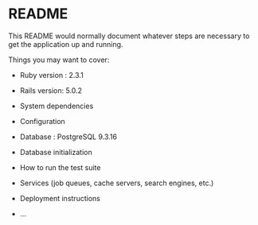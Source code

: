 # README

This README would normally document whatever steps are necessary to get the
application up and running.

Things you may want to cover:

* Ruby version : 2.3.1

* Rails version: 5.0.2

* System dependencies

* Configuration

* Database : PostgreSQL 9.3.16 

* Database initialization

* How to run the test suite

* Services (job queues, cache servers, search engines, etc.)

* Deployment instructions

* ...
